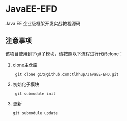 # JavaEE-EFD
Java EE 企业级框架开发实战教程源码

## 注意事项
该项目使用到了git子模块，请按照以下流程进行代码clone：

1. clone主仓库

		git clone git@github.com:tlhhup/JavaEE-EFD.git
2. 初始化子模块

		git submodule init
3.  更新 

		git submodule update